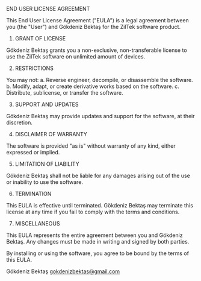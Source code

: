 END USER LICENSE AGREEMENT

This End User License Agreement ("EULA") is a legal agreement between you (the "User") and Gökdeniz Bektaş for the ZilTek software product.

1. GRANT OF LICENSE

Gökdeniz Bektaş grants you a non-exclusive, non-transferable license to use the ZilTek software on unlimited amount of devices.

2. RESTRICTIONS

You may not:
   a. Reverse engineer, decompile, or disassemble the software.
   b. Modify, adapt, or create derivative works based on the software.
   c. Distribute, sublicense, or transfer the software.

3. SUPPORT AND UPDATES

Gökdeniz Bektaş may provide updates and support for the software, at their discretion.

4. DISCLAIMER OF WARRANTY

The software is provided "as is" without warranty of any kind, either expressed or implied.

5. LIMITATION OF LIABILITY

Gökdeniz Bektaş shall not be liable for any damages arising out of the use or inability to use the software.

6. TERMINATION

This EULA is effective until terminated. Gökdeniz Bektaş may terminate this license at any time if you fail to comply with the terms and conditions.

7. MISCELLANEOUS

This EULA represents the entire agreement between you and Gökdeniz Bektaş. Any changes must be made in writing and signed by both parties.

By installing or using the software, you agree to be bound by the terms of this EULA.

Gökdeniz Bektaş 
gokdenizbektas@gmail.com
